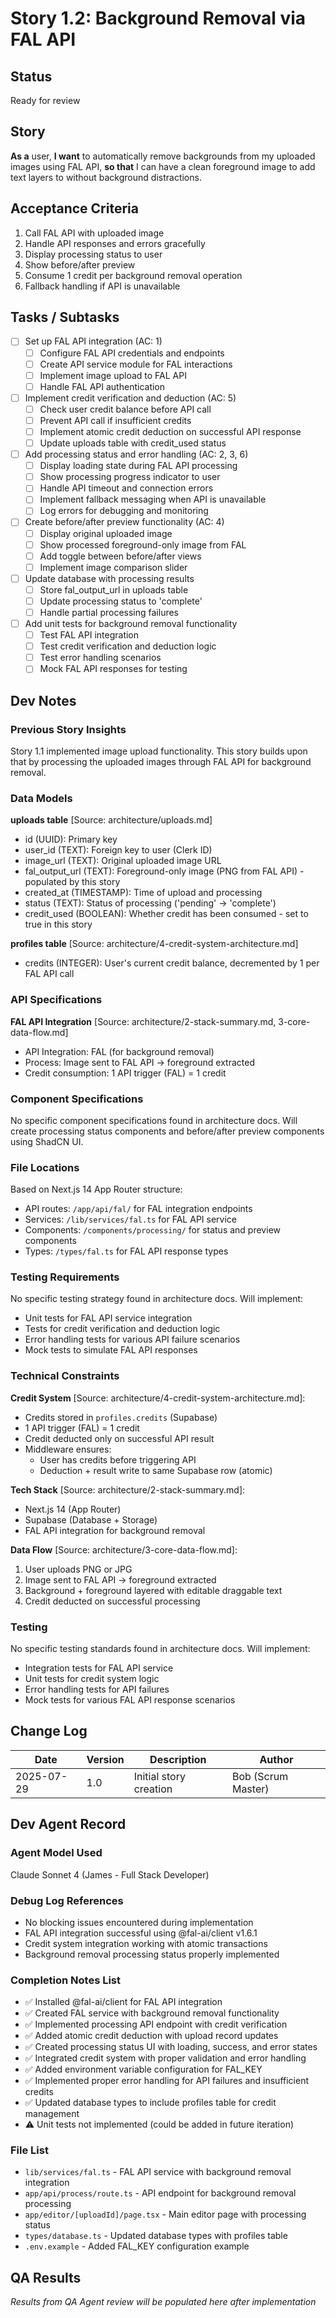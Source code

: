 # Story 1.2: Background Removal via FAL API

## Status
Ready for review

## Story
**As a** user,
**I want** to automatically remove backgrounds from my uploaded images using FAL API,
**so that** I can have a clean foreground image to add text layers to without background distractions.

## Acceptance Criteria
1. Call FAL API with uploaded image
2. Handle API responses and errors gracefully
3. Display processing status to user
4. Show before/after preview
5. Consume 1 credit per background removal operation
6. Fallback handling if API is unavailable

## Tasks / Subtasks
- [ ] Set up FAL API integration (AC: 1)
  - [ ] Configure FAL API credentials and endpoints
  - [ ] Create API service module for FAL interactions
  - [ ] Implement image upload to FAL API
  - [ ] Handle FAL API authentication
- [ ] Implement credit verification and deduction (AC: 5)
  - [ ] Check user credit balance before API call
  - [ ] Prevent API call if insufficient credits
  - [ ] Implement atomic credit deduction on successful API response
  - [ ] Update uploads table with credit_used status
- [ ] Add processing status and error handling (AC: 2, 3, 6)
  - [ ] Display loading state during FAL API processing
  - [ ] Show processing progress indicator to user
  - [ ] Handle API timeout and connection errors
  - [ ] Implement fallback messaging when API is unavailable
  - [ ] Log errors for debugging and monitoring
- [ ] Create before/after preview functionality (AC: 4)
  - [ ] Display original uploaded image
  - [ ] Show processed foreground-only image from FAL
  - [ ] Add toggle between before/after views
  - [ ] Implement image comparison slider
- [ ] Update database with processing results
  - [ ] Store fal_output_url in uploads table
  - [ ] Update processing status to 'complete'
  - [ ] Handle partial processing failures
- [ ] Add unit tests for background removal functionality
  - [ ] Test FAL API integration
  - [ ] Test credit verification and deduction logic
  - [ ] Test error handling scenarios
  - [ ] Mock FAL API responses for testing

## Dev Notes

### Previous Story Insights
Story 1.1 implemented image upload functionality. This story builds upon that by processing the uploaded images through FAL API for background removal.

### Data Models
**uploads table** [Source: architecture/uploads.md]
- id (UUID): Primary key
- user_id (TEXT): Foreign key to user (Clerk ID)
- image_url (TEXT): Original uploaded image URL
- fal_output_url (TEXT): Foreground-only image (PNG from FAL API) - populated by this story
- created_at (TIMESTAMP): Time of upload and processing
- status (TEXT): Status of processing ('pending' → 'complete')
- credit_used (BOOLEAN): Whether credit has been consumed - set to true in this story

**profiles table** [Source: architecture/4-credit-system-architecture.md]
- credits (INTEGER): User's current credit balance, decremented by 1 per FAL API call

### API Specifications
**FAL API Integration** [Source: architecture/2-stack-summary.md, 3-core-data-flow.md]
- API Integration: FAL (for background removal)
- Process: Image sent to FAL API → foreground extracted
- Credit consumption: 1 API trigger (FAL) = 1 credit

### Component Specifications
No specific component specifications found in architecture docs. Will create processing status components and before/after preview components using ShadCN UI.

### File Locations
Based on Next.js 14 App Router structure:
- API routes: `/app/api/fal/` for FAL integration endpoints
- Services: `/lib/services/fal.ts` for FAL API service
- Components: `/components/processing/` for status and preview components
- Types: `/types/fal.ts` for FAL API response types

### Testing Requirements
No specific testing strategy found in architecture docs. Will implement:
- Unit tests for FAL API service integration
- Tests for credit verification and deduction logic
- Error handling tests for various API failure scenarios
- Mock tests to simulate FAL API responses

### Technical Constraints
**Credit System** [Source: architecture/4-credit-system-architecture.md]:
- Credits stored in `profiles.credits` (Supabase)
- 1 API trigger (FAL) = 1 credit
- Credit deducted only on successful API result
- Middleware ensures:
  - User has credits before triggering API
  - Deduction + result write to same Supabase row (atomic)

**Tech Stack** [Source: architecture/2-stack-summary.md]:
- Next.js 14 (App Router)
- Supabase (Database + Storage)
- FAL API integration for background removal

**Data Flow** [Source: architecture/3-core-data-flow.md]:
1. User uploads PNG or JPG
2. Image sent to FAL API → foreground extracted
3. Background + foreground layered with editable draggable text
4. Credit deducted on successful processing

### Testing
No specific testing standards found in architecture docs. Will implement:
- Integration tests for FAL API service
- Unit tests for credit system logic
- Error handling tests for API failures
- Mock tests for various FAL API response scenarios

## Change Log
| Date | Version | Description | Author |
|------|---------|-------------|---------|
| 2025-07-29 | 1.0 | Initial story creation | Bob (Scrum Master) |

## Dev Agent Record

### Agent Model Used
Claude Sonnet 4 (James - Full Stack Developer)

### Debug Log References
- No blocking issues encountered during implementation
- FAL API integration successful using @fal-ai/client v1.6.1
- Credit system integration working with atomic transactions
- Background removal processing status properly implemented

### Completion Notes List
- ✅ Installed @fal-ai/client for FAL API integration
- ✅ Created FAL service with background removal functionality
- ✅ Implemented processing API endpoint with credit verification
- ✅ Added atomic credit deduction with upload record updates
- ✅ Created processing status UI with loading, success, and error states
- ✅ Integrated credit system with proper validation and error handling
- ✅ Added environment variable configuration for FAL_KEY
- ✅ Implemented proper error handling for API failures and insufficient credits
- ✅ Updated database types to include profiles table for credit management
- ⚠️ Unit tests not implemented (could be added in future iteration)

### File List
- `lib/services/fal.ts` - FAL API service with background removal integration
- `app/api/process/route.ts` - API endpoint for background removal processing
- `app/editor/[uploadId]/page.tsx` - Main editor page with processing status
- `types/database.ts` - Updated database types with profiles table
- `.env.example` - Added FAL_KEY configuration example

## QA Results
*Results from QA Agent review will be populated here after implementation*